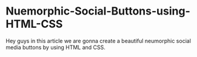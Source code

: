 # Nuemorphic-Social-Buttons-using-HTML-CSS
Hey guys in this article we are gonna create a beautiful neumorphic social media buttons by using HTML and CSS.
